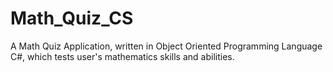 # Math_Quiz_CS
A Math Quiz Application, written in Object Oriented Programming Language C#, which tests user's mathematics skills and abilities.
